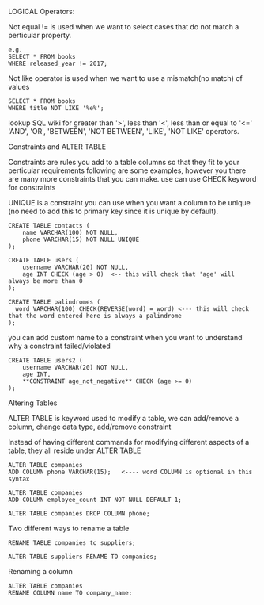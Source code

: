 LOGICAL Operators:

Not equal != is used when we want to select cases that do not match a perticular property.

    e.g.
    SELECT * FROM books
    WHERE released_year != 2017;

Not like operator is used when we want to use a mismatch(no match) of values

    SELECT * FROM books
    WHERE title NOT LIKE '%e%';

lookup SQL wiki for greater than '>', less than '<', less than or equal to '<='
'AND', 'OR', 'BETWEEN', 'NOT BETWEEN', 'LIKE', 'NOT LIKE' operators.

Constraints and ALTER TABLE

Constraints are rules you add to a table columns so that they fit to your perticular requirements following are some examples, however you there are many more constraints that you can make.
use can use CHECK keyword for constraints

UNIQUE is a constraint you can use when you want a column to be unique (no need to add this to primary key since it is unique by default).

    CREATE TABLE contacts (
	    name VARCHAR(100) NOT NULL,
        phone VARCHAR(15) NOT NULL UNIQUE
    );

    CREATE TABLE users (
    	username VARCHAR(20) NOT NULL,
        age INT CHECK (age > 0)  <-- this will check that 'age' will always be more than 0
    );
     
    CREATE TABLE palindromes (
      word VARCHAR(100) CHECK(REVERSE(word) = word) <--- this will check that the word entered here is always a palindrome
    );

you can add custom name to a constraint when you want to understand why a constraint failed/violated

    CREATE TABLE users2 (
        username VARCHAR(20) NOT NULL,
        age INT,
        **CONSTRAINT age_not_negative** CHECK (age >= 0)
    );

Altering Tables

ALTER TABLE is keyword used to modify a table, we can add/remove a column, change data type, add/remove constraint

Instead of having different commands for modifying different aspects of a table, they all reside under ALTER TABLE

    ALTER TABLE companies 
    ADD COLUMN phone VARCHAR(15);   <---- word COLUMN is optional in this syntax
     
    ALTER TABLE companies
    ADD COLUMN employee_count INT NOT NULL DEFAULT 1;

    ALTER TABLE companies DROP COLUMN phone;

Two different ways to rename a table

    RENAME TABLE companies to suppliers;

    ALTER TABLE suppliers RENAME TO companies; 

Renaming a column

    ALTER TABLE companies
    RENAME COLUMN name TO company_name;



